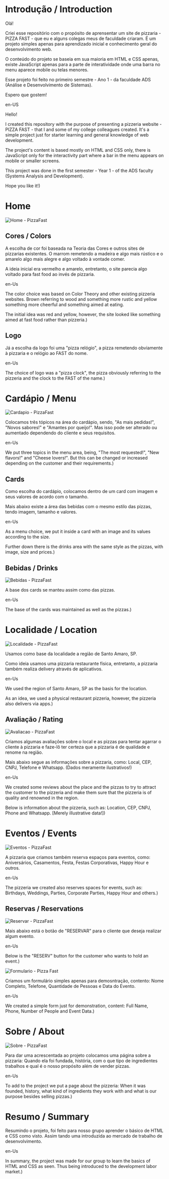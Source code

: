 # Introdução / Introduction

Olá!

Criei esse repositório com o propósito de aprensentar um site de pizzaria - PIZZA FAST - que eu e alguns colegas meus de faculdade criaram.
É um projeto simples apenas para aprendizado inicial e conhecimento geral do desenvolvimento web.

O conteúdo do projeto se baseia em sua maioria em HTML e CSS apenas, existe JavaScript apenas para a parte de interatividade onde uma barra no menu aparece mobile ou telas menores.

Esse projeto foi feito no primeiro semestre - Ano 1 - da faculdade ADS (Análise e Desenvolvimento de Sistemas).

Espero que gostem!

en-US

Hello!

I created this repository with the purpose of presenting a pizzeria website - PIZZA FAST - that I and some of my college colleagues created.
It's a simple project just for starter learning and general knowledge of web development.

The project's content is based mostly on HTML and CSS only, there is JavaScript only for the interactivity part where a bar in the menu appears on mobile or smaller screens.

This project was done in the first semester - Year 1 - of the ADS faculty (Systems Analysis and Development).

Hope you like it!)

# Home

![Home - PizzaFast](https://i.imgur.com/4l0l1yI.png)

## Cores / Colors

A escolha de cor foi baseada na Teoria das Cores e outros sites de pizzarias existentes. O marrom remetendo a madeira e algo mais rústico e o amarelo algo mais alegre e algo voltado à vontade comer.

A ideia inicial era vermelho e amarelo, entretanto, o site parecia algo voltado para fast food ao invés de pizzaria.

en-Us

The color choice was based on Color Theory and other existing pizzeria websites. Brown referring to wood and something more rustic and yellow something more cheerful and something aimed at eating.

The initial idea was red and yellow, however, the site looked like something aimed at fast food rather than pizzeria.)

## Logo

Já a escolha da logo foi uma "pizza relógio", a pizza remetendo obviamente à pizzaria e o relógio ao FAST do nome.

en-Us

The choice of logo was a "pizza clock", the pizza obviously referring to the pizzeria and the clock to the FAST of the name.)

# Cardápio / Menu

![Cardapio - PizzaFast](https://i.imgur.com/11kRYjO.png)

Colocamos três tópicos na área do cardápio, sendo, "As mais pedidas!", "Novos sabores!" e "Amantes por queijo!". Mas isso pode ser alterado ou aumentado dependendo do cliente e seus requisitos.

en-Us

We put three topics in the menu area, being, "The most requested!", "New flavors!" and "Cheese lovers!". But this can be changed or increased depending on the customer and their requirements.)

## Cards

Como escolha do cardápio, colocamos dentro de um card com imagem e seus valores de acordo com o tamanho.

Mais abaixo existe a área das bebidas com o mesmo estilo das pizzas, tendo imagem, tamanho e valores.

en-Us

As a menu choice, we put it inside a card with an image and its values according to the size.

Further down there is the drinks area with the same style as the pizzas, with image, size and prices.)

## Bebidas / Drinks

![Bebidas - PizzaFast](https://i.imgur.com/wLf29gZ.png)

A base dos cards se manteu assim como das pizzas.

en-Us

The base of the cards was maintained as well as the pizzas.)

# Localidade / Location

![Localidade - PizzaFast](https://i.imgur.com/8H3UGSj.png)

Usamos como base da localidade a região de Santo Amaro, SP.

Como ideia usamos uma pizzaria restaurante física, entretanto, a pizzaria também realiza delivery através de aplicativos.

en-Us

We used the region of Santo Amaro, SP as the basis for the location.

As an idea, we used a physical restaurant pizzeria, however, the pizzeria also delivers via apps.)

## Avaliação / Rating

![Avaliacao - PizzaFast](https://i.imgur.com/oic0gZp.png)

Criamos algumas avaliações sobre o local e as pizzas para tentar agarrar o cliente à pizzaria e faze-lô ter certeza que a pizzaria é de qualidade e renome na região.

Mais abaixo segue as informações sobre a pizzaria, como: Local, CEP, CNPJ, Telefone e Whatsapp. (Dados meramente ilustrativos!)

en-Us

We created some reviews about the place and the pizzas to try to attract the customer to the pizzeria and make them sure that the pizzeria is of quality and renowned in the region.

Below is information about the pizzeria, such as: Location, CEP, CNPJ, Phone and Whatsapp. [Merely illustrative data!])

# Eventos / Events

![Eventos - PizzaFast](https://i.imgur.com/laxj9j4.png)

A pizzaria que criamos também reserva espaços para eventos, como: Aniversários, Casamentos, Festa, Festas Corporativas, Happy Hour e outros.

en-Us

The pizzeria we created also reserves spaces for events, such as: Birthdays, Weddings, Parties, Corporate Parties, Happy Hour and others.)

## Reservas / Reservations

![Reservar - PizzaFast](https://i.imgur.com/trj48Sz.png)

Mais abaixo está o botão de "RESERVAR" para o cliente que deseja realizar algum evento.

en-Us

Below is the "RESERV" button for the customer who wants to hold an event.)

![Formulario - Pizza Fast](https://i.imgur.com/Fo35u9Y.png)

Criamos um formulário simples apenas para demosntração, contento: Nome Completo, Telefone, Quantidade de Pessoas e Data do Evento.

en-Us

We created a simple form just for demonstration, content: Full Name, Phone, Number of People and Event Data.)

# Sobre / About

![Sobre - PizzaFast](https://i.imgur.com/rgh7FvR.png)

Para dar uma acrescentada ao projeto colocamos uma página sobre a pizzaria: Quando ela foi fundada, história, com o que tipo de ingredientes trabalhos e qual é o nosso propósito além de vender pizzas.

en-Us

To add to the project we put a page about the pizzeria: When it was founded, history, what kind of ingredients they work with and what is our purpose besides selling pizzas.)

# Resumo / Summary

Resumindo o projeto, foi feito para nosso grupo aprender o básico de HTML e CSS como visto. Assim tando uma introduzida ao mercado de trabalho de desenvolvimento.

en-Us

In summary, the project was made for our group to learn the basics of HTML and CSS as seen. Thus being introduced to the development labor market.)
